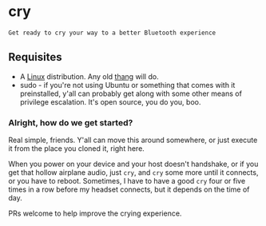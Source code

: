 # cry

    Get ready to cry your way to a better Bluetooth experience

## Requisites
* A [Linux](https://www.kernel.org) distribution. Any old
  [thang](https://distrowatch.com) will do.
* sudo - if you're not using Ubuntu or something that comes with it
  preinstalled, y'all can probably get along with some other means of privilege
  escalation. It's open source, you do you, boo.

### Alright, how do we get started?

Real simple, friends. Y'all can move this around somewhere, or just execute it
from the place you cloned it, right here.

When you power on your device and your host doesn't handshake, or if you get
that hollow airplane audio, just `cry`, and `cry` some more until it connects,
or you have to reboot. Sometimes, I have to have a good `cry` four or five
times in a row before my headset connects, but it depends on the time of day.

PRs welcome to help improve the crying experience.
